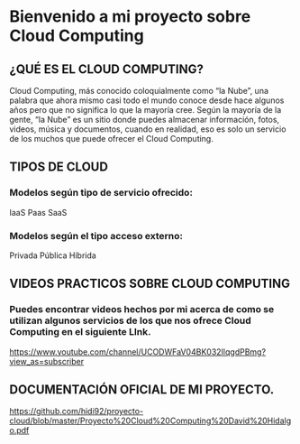 # Bienvenido a mi proyecto sobre Cloud Computing


## ¿QUÉ ES EL CLOUD COMPUTING? 
Cloud Computing, más conocido coloquialmente como “la Nube”, una palabra que ahora mismo casi todo el mundo conoce desde hace algunos años pero que no significa lo que la mayoría cree. Según la mayoría de la gente, “la Nube” es un sitio donde puedes almacenar información, fotos, videos, música y documentos, cuando en realidad, eso es solo un servicio de los muchos que puede ofrecer el Cloud Computing. 



## TIPOS DE CLOUD



### Modelos según tipo de servicio ofrecido:
IaaS
Paas
SaaS
### Modelos según el tipo acceso externo:
Privada
Pública
Híbrida



## VIDEOS PRACTICOS SOBRE CLOUD COMPUTING
### Puedes encontrar videos hechos por mi acerca de como se utilizan algunos servicios de los que nos ofrece Cloud Computing en el siguiente LInk.
https://www.youtube.com/channel/UCODWFaV04BK032IlqgdPBmg?view_as=subscriber



## DOCUMENTACIÓN OFICIAL DE MI PROYECTO.  
https://github.com/hidi92/proyecto-cloud/blob/master/Proyecto%20Cloud%20Computing%20David%20Hidalgo.pdf

